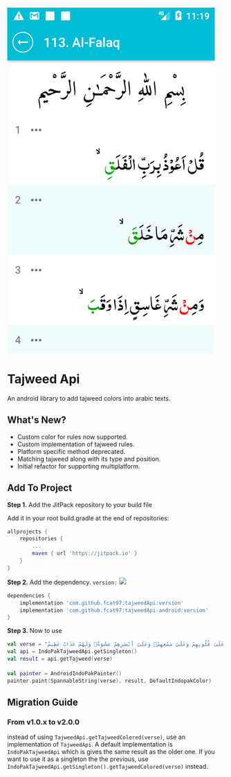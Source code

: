![cover image](https://github.com/fcat97/TajweedApi/blob/main/doc/cover.png?raw=true)

# Tajweed Api

An android library to add tajweed colors into arabic texts. 

## What's New?

- Custom color for rules now supported.
- Custom implementation of tajweed rules.
- Platform specific method deprecated.
- Matching tajweed along with its type and position.
- Initial refactor for supporting multiplatform.

## Add To Project

**Step 1.** Add the JitPack repository to your build file

Add it in your root build.gradle at the end of repositories:

```gradle
allprojects {
    repositories {
        ...
        maven { url 'https://jitpack.io' }
    }
}
```

**Step 2.** Add the dependency. `version:` [![](https://jitpack.io/v/fcat97/TajweedApi.svg)](https://jitpack.io/#fcat97/TajweedApi)

```gradle
dependencies {
    implementation 'com.github.fcat97:tajweedApi:version'
    implementation 'com.github.fcat97:tajweedApi-android:version'
}
```

**Step 3.** Now to use 
```kotlin
val verse = "خَتَمَ ٱللَّهُ عَلَىٰ قُلُوبِهِمْ وَعَلَىٰ سَمْعِهِمْۖ وَعَلَىٰٓ أَبْصَٰرِهِمْ غِشَٰوَةٌۖ وَلَهُمْ عَذَابٌ عَظِيمٌ" // sura bakarah 2:7
val api = IndoPakTajweedApi.getSingleton()
val result = api.getTajweed(verse)

val painter = AndroidIndoPakPainter()
painter.paint(SpannableString(verse), result, DefaultIndopakColor)
```

## Migration Guide

### From v1.0.x to v2.0.0

instead of using `TajweedApi.getTajweedColored(verse)`, use an implementation of `TajweedApi`.
A default implementation is `IndoPakTajweedApi` which is gives the same result as the older one.
If you want to use it as a singleton the the previous, use `IndoPakTajweedApi.getSingleton().getTajweedColored(verse)` instead.